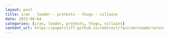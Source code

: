 ```yaml
---
layout: post
title: iran · leader · protests · thugs · villains
date: 2023-06-04
categories: [iran, leader, protests, thugs, villains]
content_url: https://papercliff.github.io/redirect/?q=iran+leader+protests+thugs+villains&tbs=cdr:1,cd_min:6/3/2023,cd_max:6/5/2023
---
```

